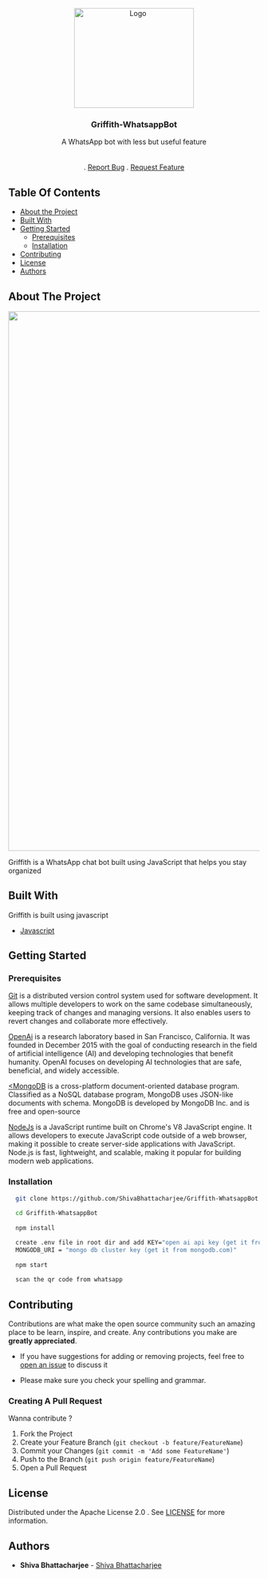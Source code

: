 <p align="center">
  <a href="https://github.com/ShivaBhattacharjee/AnimeTrix">
    <img src="https://user-images.githubusercontent.com/95211406/230342734-1424e78e-1821-46c0-a28f-745683524ce7.gif" alt="Logo" width="240px" height="200px">
  </a>
<br/>

  
  <h3 align="center">Griffith-WhatsappBot</h3>

  <p align="center">
    A WhatsApp bot with less but useful feature
    <br/>
    <br/>
    <br/>
    .
    <a href="https://github.com/ShivaBhattacharjee/Griffith-WhatsappBot/issues">Report Bug</a>
    .
    <a href="https://github.com/ShivaBhattacharjee/Griffith-WhatsappBot/issues">Request Feature</a>
  </p>
</p>



## Table Of Contents

* [About the Project](#about-the-project)
* [Built With](#built-with)
* [Getting Started](#getting-started)
  * [Prerequisites](#prerequisites)
  * [Installation](#installation)
* [Contributing](#contributing)
* [License](#license)
* [Authors](#authors)

## About The Project

<img src="https://user-images.githubusercontent.com/95211406/230340537-c2ae6ad3-e5fd-438e-afea-5bde3b952e21.png" max-height="1020px" width="1080"/>


Griffith is a WhatsApp chat bot built using JavaScript that helps you stay organized

## Built With

Griffith is built using javascript

* [Javascript](https://www.w3schools.com/js/DEFAULT.asp)


## Getting Started


### Prerequisites

<a href="https://git-scm.com/downloads" >Git</a> is a distributed version control system used for software development. It allows multiple developers to work on the same codebase simultaneously, keeping track of changes and managing versions. It also enables users to revert changes and collaborate more effectively.

<a href="https://platform.openai.com/account/api-keys">OpenAi</a> is a research laboratory based in San Francisco, California. It was founded in December 2015 with the goal of conducting research in the field of artificial intelligence (AI) and developing technologies that benefit humanity. OpenAI focuses on developing AI technologies that are safe, beneficial, and widely accessible.

<a href="https://cloud.mongodb.com/"><MongoDB</a> is a cross-platform document-oriented database program. Classified as a NoSQL database program, MongoDB uses JSON-like documents with schema. MongoDB is developed by MongoDB Inc. and is free and open-source

<a href="https://nodejs.org/en/download/">NodeJs</a> is a JavaScript runtime built on Chrome's V8 JavaScript engine. It allows developers to execute JavaScript code outside of a web browser, making it possible to create server-side applications with JavaScript. Node.js is fast, lightweight, and scalable, making it popular for building modern web applications.

### Installation
```sh
  git clone https://github.com/ShivaBhattacharjee/Griffith-WhatsappBot
  
  cd Griffith-WhatsappBot 
  
  npm install

  create .env file in root dir and add KEY="open ai api key (get it from openai.com) " 
  MONGODB_URI = "mongo db cluster key (get it from mongodb.com)"
    
  npm start
  
  scan the qr code from whatsapp 

```
## Contributing

Contributions are what make the open source community such an amazing place to be learn, inspire, and create. Any contributions you make are **greatly appreciated**.
* If you have suggestions for adding or removing projects, feel free to [open an issue](https://github.com/ShivaBhattacharjee/AnimeTrix/issues) to discuss it

* Please make sure you check your spelling and grammar.

### Creating A Pull Request

Wanna contribute ?

1. Fork the Project
2. Create your Feature Branch (`git checkout -b feature/FeatureName`)
3. Commit your Changes (`git commit -m 'Add some FeatureName'`)
4. Push to the Branch (`git push origin feature/FeatureName`)
5. Open a Pull Request

## License

Distributed under the Apache License 2.0 . See [LICENSE](https://github.com/ShivaBhattacharjee/Griffith-WhatsappBot/blob/main/LICENSE) for more information.

## Authors

* **Shiva Bhattacharjee** - [Shiva Bhattacharjee](https://github.com/ShivaBhattacharjee)

